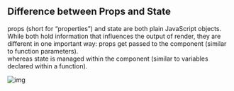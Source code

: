<h2>Difference between Props and State</h2>
<p>props (short for “properties”) and state are both plain JavaScript objects. While both hold information that influences the output of render, they are different in one important way: props get passed to the component (similar to function parameters).
</br> whereas state is managed within the component (similar to variables declared within a function).</p>
<img src="https://www.xanderstevenson.com/post/react-js-props-and-state-the-basics" alt="img"/>
